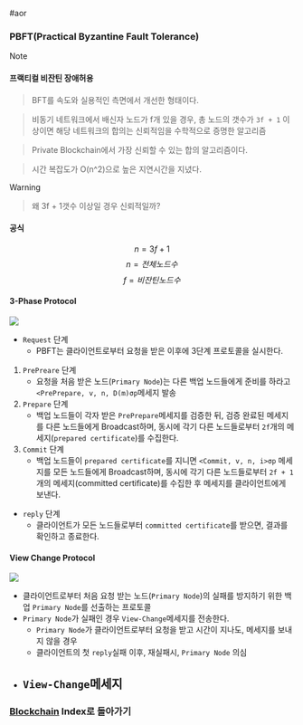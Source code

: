 #aor 
### PBFT(Practical Byzantine Fault Tolerance)
>[!note]
>#### 프랙티컬 비잔틴 장애허용
>
>>BFT를 속도와 실용적인 측면에서 개선한 형태이다.
>
>>비동기 네트워크에서 배신자 노드가 f개 있을 경우, 총 노드의 갯수가 `3f + 1` 이상이면 해당 네트워크의 합의는 신뢰적임을 수학적으로 증명한 알고리즘
>
>>Private Blockchain에서 가장 신뢰할 수 있는 합의 알고리즘이다.
>
>>시간 복잡도가 O(n^2)으로 높은 지연시간을 지녔다.

>[!warning]
>>왜 3f + 1갯수 이상일 경우 신뢰적일까?

#### 공식
$$n = 3f + 1$$
$$n = 전체 노드 수$$
$$f = 비잔틴 노드 수$$
#### 3-Phase Protocol
![](Stuff/Image/AOR/Blockchain/Pasted%20image%2020231004140037.png)
- `Request` 단계
	- PBFT는 클라이언트로부터 요청을 받은 이후에 3단계 프로토콜을 실시한다.
1. `PrePreare` 단계
	- 요청을 처음 받은 노드(`Primary Node`)는 다른 백업 노드들에게 준비를 하라고 `<PrePrepare, v, n, D(m)σp`메세지 발송
1. `Prepare` 단계
	- 백업 노드들이 각자 받은 `PrePrepare`메세지를 검증한 뒤, 검증 완료된 메세지를 다른 노드들에게 Broadcast하며, 동시에 각기 다른 노드들로부터 `2f`개의 메세지(`prepared certificate`)를 수집한다.
2. `Commit` 단계
	- 백업 노드들이 `prepared certificate`를 지니면 `<Commit, v, n, i>σp` 메세지를 모든 노드들에게 Broadcast하며, 동시에 각기 다른 노드들로부터 `2f + 1`개의 메세지(committed certificate)를 수집한 후 메세지를 클라이언트에게 보낸다.
- `reply` 단계
	- 클라이언트가 모든 노드들로부터 `committed certificate`를 받으면, 결과를 확인하고 종료한다. 
#### View Change Protocol
![](Stuff/Image/AOR/Blockchain/Pasted%20image%2020231004140738.png)
- 클라이언트로부터 처음 요청 받는 노드(`Primary Node`)의 실패를 방지하기 위한 백업 `Primary Node`를 선출하는 프로토콜
- `Primary Node`가 실패인 경우 `View-Change`메세지를 전송한다.
	- `Primary Node`가 클라이언트로부터 요청을 받고 시간이 지나도, 메세지를 보내지 않을 경우
	- 클라이언트의 첫 `reply`실패 이후, 재실패시, `Primary Node` 의심
- `View-Change`메세지
	- 
### [Blockchain](AOR/Dev-Index/Blockchain.md) Index로 돌아가기